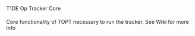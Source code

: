 T1DE Op Tracker Core
####

Core functionality of TOPT necessary to run the tracker. See Wiki for more info
